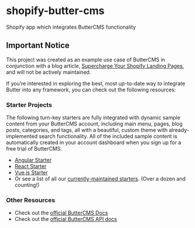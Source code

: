 # shopify-butter-cms
Shopify app which integrates ButterCMS functionality

## Important Notice
This project was created as an example use case of ButterCMS in conjunction with a blog article, [Supercharge Your Shopify Landing Pages](https://buttercms.com/blog/supercharge-your-shopify-landing-pages/), and will not be actively maintained. 

If you’re interested in exploring the best, most up-to-date way to integrate Butter into any framework, you can check out the following resources:

### Starter Projects

The following turn-key starters are fully integrated with dynamic sample content from your ButterCMS account, including main menu, pages, blog posts, categories, and tags, all with a beautiful, custom theme with already-implemented search functionality. All of the included sample content is automatically created in your account dashboard when you sign up for a free trial of ButterCMS.
- [Angular Starter](https://buttercms.com/starters/angular-starter-project/)
- [React Starter](https://buttercms.com/starters/react-starter-project/)
- [Vue.js Starter](https://buttercms.com/starters/vuejs-starter-project/)
- Or see a list of all our [currently-maintained starters](https://buttercms.com/starters/). (Over a dozen and counting!)

### Other Resources
- Check out the [official ButterCMS Docs](https://buttercms.com/docs/)
- Check out the [official ButterCMS API docs](https://buttercms.com/docs/api/)

